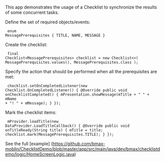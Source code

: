 This app demonstrates the usage of a Checklist to synchronize the results of some concurrent tasks. 

Define the set of required objects/events:
<code><pre>
enum MessagePrerequisites {
  TITLE, NAME, MESSAGE
}
</pre></code>

Create the checklist:
<code><pre>
final Checklist\<MessagePrerequisites\> checklist = new Checklist<>(
        MessagePrerequisites.values(), MessagePrerequisites.class
);
</pre></code>

Specify the action that should be performed when all the prerequisites are met:
<code><pre>
checklist.setOnCompletedListener(new Checklist.OnCompletedListener() {
    @Override
    public void onChecklistCompleted() {
        mPresentation.showMessage(mTitle + " " + mName + "! " + mMessage);
    }
});
</pre></code>

Mark the checklist items:
<code><pre>
mProvider.loadTitle(new DataProvider.LoadTitleCallback() {
    @Override
    public void onTitleReady(String title) {
        mTitle = title;
        checklist.mark(MessagePrerequisites.TITLE);
    }
});
</pre></code>

See the full [example] (https://github.com/bmax-moblin/ChecklistDemo/blob/master/app/src/main/java/dev/bmax/checklistdemo/logic/HomeScreenLogic.java)
